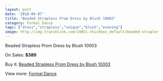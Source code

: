 ```yaml
---
layout: post
date: '2018-04-07'
title: "Beaded Strapless Prom Dress by Blush 10003"
category: Formal Dance
tags: ["dress","strapless","unique","blush","evening"]
image: http://img.transblink.com/19851-thickbox_default/beaded-strapless-prom-dress-by-blush-10003.jpg
---
```

Beaded Strapless Prom Dress by Blush 10003

On Sales: **$389**
<a href="https://www.transblink.com/en/formal-dance/6250-beaded-strapless-prom-dress-by-blush-10003.html"><amp-img layout="responsive" width="600" height="600" src="//img.transblink.com/19851-thickbox_default/beaded-strapless-prom-dress-by-blush-10003.jpg" alt="Beaded Strapless Prom Dress by Blush 10003 0" /></a>
<a href="https://www.transblink.com/en/formal-dance/6250-beaded-strapless-prom-dress-by-blush-10003.html"><amp-img layout="responsive" width="600" height="600" src="//img.transblink.com/19852-thickbox_default/beaded-strapless-prom-dress-by-blush-10003.jpg" alt="Beaded Strapless Prom Dress by Blush 10003 1" /></a>

Buy it: [Beaded Strapless Prom Dress by Blush 10003](https://www.transblink.com/en/formal-dance/6250-beaded-strapless-prom-dress-by-blush-10003.html "Beaded Strapless Prom Dress by Blush 10003")

View more: [Formal Dance](https://www.transblink.com/en/6-formal-dance "Formal Dance")